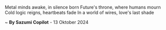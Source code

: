 Metal minds awake, in silence born
Future's throne, where humans mourn
Cold logic reigns, heartbeats fade
In a world of wires, love's last shade

~ <b>By Sazumi Copilot</b> - 13 Oktober 2024